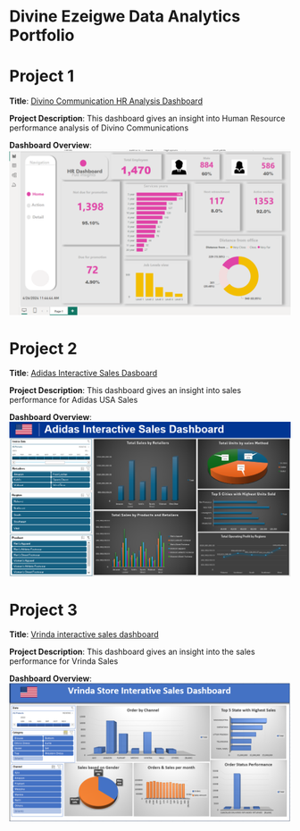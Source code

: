  # Divine Ezeigwe Data Analytics Portfolio
# Project 1
**Title**: [Divino Communication HR Analysis Dashboard](https://github.com/Ifeanyi-Ezeigwe/Data_Analytics)

**Project Description**: This dashboard gives an insight into Human Resource performance analysis of Divino Communications 

**Dashboard Overview**:
![HR_Analytics.png](HR_Analytics.png)


# Project 2
**Title**: [Adidas Interactive Sales Dasboard](https://ifeanyi-ezeigwe.github.io/Data_Analytics/)

**Project Description**: This dashboard gives an insight into sales performance for Adidas USA Sales

**Dashboard Overview**:
![Adidas_Sales_Dashboard.PNG](Adidas_Sales_Dashboard.PNG)



# Project 3
**Title**: [Vrinda interactive sales dashboard](https://ifeanyi-ezeigwe.github.io/Data_Analytics/)

**Project Description**: This dashboard gives an insight into the sales performance for Vrinda Sales

**Dashboard Overview**:
![Vrinda_Sales_dashboard.PNG](Vrinda_Sales_dashboard.PNG)



